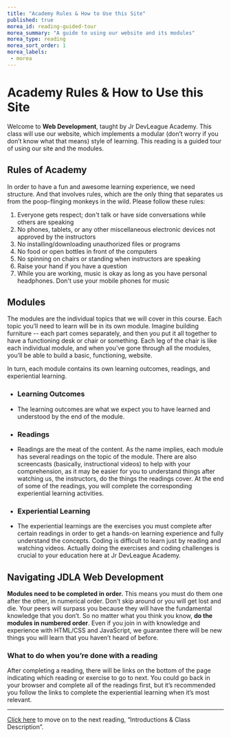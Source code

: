 ```yaml
---
title: "Academy Rules & How to Use this Site"
published: true
morea_id: reading-guided-tour
morea_summary: "A guide to using our website and its modules"
morea_type: reading
morea_sort_order: 1
morea_labels:
 - morea
---
```


# Academy Rules & How to Use this Site

Welcome to **Web Development**, taught by Jr DevLeague Academy. This class will use our website, which implements a modular (don’t worry if you don’t know what that means) style of learning. This reading is a guided tour of using our site and the modules.

## Rules of Academy

In order to have a fun and awesome learning experience, we need structure. And that involves rules, which are the only thing that separates us from the poop-flinging monkeys in the wild. Please follow these rules:

1. Everyone gets respect; don't talk or have side conversations while others are speaking
2. No phones, tablets, or any other miscellaneous electronic devices not approved by the instructors
3. No installing/downloading unauthorized files or programs
4. No food or open bottles in front of the computers
5. No spinning on chairs or standing when instructors are speaking
6. Raise your hand if you have a question
7. While you are working, music is okay as long as you have personal headphones. Don't use your mobile phones for music

## Modules

The modules are the individual topics that we will cover in this course. Each topic you’ll need to learn will be in its own module. Imagine building furniture -- each part comes separately, and then you put it all together to have a functioning desk or chair or something. Each leg of the chair is like each individual module, and when you’ve gone through all the modules, you’ll be able to build a basic, functioning, website. 

In turn, each module contains its own learning outcomes, readings, and experiential learning. 

- ### Learning Outcomes

- The learning outcomes are what we expect you to have learned and understood by the end of the module.

- ### Readings

- Readings are the meat of the content. As the name implies, each module has several readings on the topic of the module. There are also screencasts (basically, instructional videos) to help with your comprehension, as it may be easier for you to understand things after watching us, the instructors, do the things the readings cover. At the end of some of the readings,  you will complete the corresponding experiential learning activities.

- ### Experiential Learning

- The experiential learnings are the exercises you must complete after certain readings in order to get a hands-on learning experience and fully understand the concepts. Coding is difficult to learn just by reading and watching videos. Actually doing the exercises and coding challenges is crucial to your education here at Jr DevLeague Academy.

## Navigating JDLA Web Development

**Modules need to be completed in order.** This means you must do them one after the other, in numerical order. Don’t skip around or you will get lost and die. Your peers will surpass you because they will have the fundamental knowledge that you don’t. So no matter what you think you know, **do the modules in numbered order**. Even if you join in with knowledge and experience with HTML/CSS and JavaScript, we guarantee there will be new things you will learn that you haven’t heard of before.

### What to do when you’re done with a reading

After completing a reading, there will be links on the bottom of the page indicating which reading or exercise to go to next. You could go back in your browser and complete all of the readings first, but it’s recommended you follow the links to complete the experiential learning when it’s most relevant.

---

[Click here](https://junior-devleague.github.io/JDLA-Web-Development/morea/1_Intro_To_Web_Development/reading-web-dev.html) to move on to the next reading, “Introductions & Class Description”.

<br>
